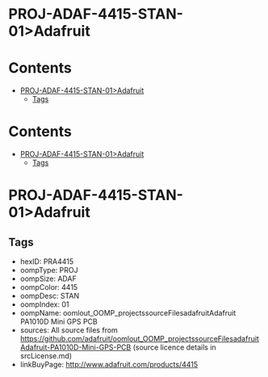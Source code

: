 
PROJ-ADAF-4415-STAN-01>Adafruit
===============================

Contents
========

* [PROJ-ADAF-4415-STAN-01>Adafruit](#proj-adaf-4415-stan-01adafruit)
	* [Tags](#tags)

Contents
========

* [PROJ-ADAF-4415-STAN-01>Adafruit](#proj-adaf-4415-stan-01adafruit)
	* [Tags](#tags)

# PROJ-ADAF-4415-STAN-01>Adafruit

## Tags

- hexID: PRA4415
- oompType: PROJ
- oompSize: ADAF
- oompColor: 4415
- oompDesc: STAN
- oompIndex: 01
- oompName: oomlout_OOMP_projectssourceFilesadafruitAdafruit PA1010D Mini GPS PCB
- sources: All source files from https://github.com/adafruit/oomlout_OOMP_projectssourceFilesadafruitAdafruit-PA1010D-Mini-GPS-PCB (source licence details in srcLicense.md)
- linkBuyPage: http://www.adafruit.com/products/4415
